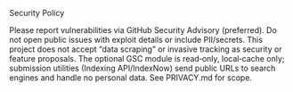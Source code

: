 Security Policy

Please report vulnerabilities via GitHub Security Advisory (preferred). Do not open public issues with exploit details or include PII/secrets. This project does not accept “data scraping” or invasive tracking as security or feature proposals. The optional GSC module is read‑only, local‑cache only; submission utilities (Indexing API/IndexNow) send public URLs to search engines and handle no personal data. See PRIVACY.md for scope.

